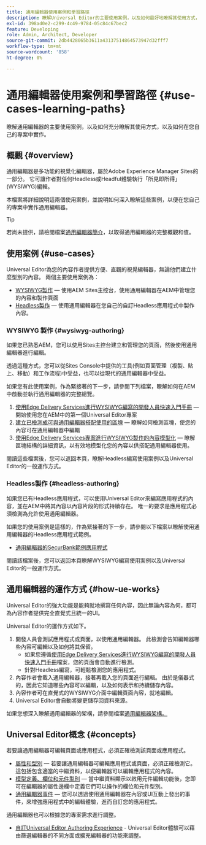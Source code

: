 ```yaml
---
title: 通用編輯器使用案例和學習路徑
description: 瞭解Universal Editor的主要使用案例，以及如何最好地瞭解其使用方式，以及如何在您自己的專案中實作。
exl-id: 398ad0e2-c299-4c49-9784-05c84c67bec2
feature: Developing
role: Admin, Architect, Developer
source-git-commit: 2db4428065b3611a43137514864573947d32fff7
workflow-type: tm+mt
source-wordcount: '858'
ht-degree: 0%

---
```


# 通用編輯器使用案例和學習路徑 {#use-cases-learning-paths}

瞭解通用編輯器的主要使用案例，以及如何充分瞭解其使用方式，以及如何在您自己的專案中實作。

## 概觀 {#overview}

通用編輯器是多功能的視覺化編輯器，屬於Adobe Experience Manager Sites的一部分。 它可讓作者對任何Headless或Headful體驗執行「所見即所得」(WYSIWYG)編輯。

本檔案將詳細說明這兩個使用案例，並說明如何深入瞭解這些案例，以便在您自己的專案中實作通用編輯器。

>[!TIP]
>
>若尚未提供，請檢閱檔案[通用編輯器簡介](/help/implementing/universal-editor/introduction.md)，以取得通用編輯器的完整概觀和值。

## 使用案例 {#use-cases}

Universal Editor為您的內容作者提供方便、直觀的視覺編輯器，無論他們建立什麼型別的內容。 兩個主要使用案例為：

* [WYSIWYG製作](#wysiwyg-authoring) — 使用AEM Sites主控台，使用通用編輯器在AEM中管理您的內容和製作頁面
* [Headless製作](#headless-authoring) — 使用通用編輯器在您自己的自訂Headless應用程式中製作內容。

### WYSIWYG 製作 {#wysiwyg-authoring}

如果您已熟悉AEM，您可以使用Sites主控台建立和管理您的頁面，然後使用通用編輯器進行編輯。

透過這種方式，您可以從Sites Console中提供的工具(例如頁面管理（複製、貼上、移動）和工作流程)中受益，也可以從現代的通用編輯器中受益。

如果您有此使用案例，作為緊接著的下一步，請參閱下列檔案，瞭解如何在AEM中啟動並執行通用編輯器的完整總覽。

1. [使用Edge Delivery Services進行WYSIWYG編寫的開發人員快速入門手冊](/help/edge/wysiwyg-authoring/edge-dev-getting-started.md) — 開始使用您在AEM中的第一個Universal Editor專案
1. [建立已檢測成可與通用編輯器搭配使用的區塊](/help/edge/wysiwyg-authoring/create-block.md) — 瞭解如何檢測區塊，使您的內容可在通用編輯器中編輯
1. [使用Edge Delivery Services專案進行WYSIWYG製作的內容模型化](/help/edge/wysiwyg-authoring/content-modeling.md) — 瞭解區塊結構的詳細資訊，以有效地模型化您的內容以供搭配通用編輯器使用。

閱讀這些檔案後，您可以返回本頁，瞭解Headless編寫使用案例以及Universal Editor的一般運作方式。

### Headless製作 {#headless-authoring}

如果您已有Headless應用程式，可以使用Universal Editor來編寫應用程式的內容，並在AEM中將其內容以內容片段的形式持續存在。 唯一的要求是應用程式必須檢測為允許使用通用編輯器。

如果您的使用案例是這樣的，作為緊接著的下一步，請參閱以下檔案以瞭解使用通用編輯器的Headless應用程式範例。

* [通用編輯器的SecurBank範例應用程式](/help/implementing/universal-editor/securbank.md)

閱讀該檔案後，您可以返回本頁瞭解WYSIWYG編寫使用案例以及Universal Editor的一般運作方式。

## 通用編輯器的運作方式 {#how-ue-works}

Universal Editor的強大功能是能夠就地撰寫任何內容，因此無論內容為何，都可為內容作者提供完全直覺式且統一的UI。

Universal Editor的運作方式如下。

1. 開發人員會測試應用程式或頁面，以使用通用編輯器。 此檢測會告知編輯器哪些內容可編輯以及如何將其保留。
   * 如果您遵循[使用Edge Delivery Services進行WYSIWYG編寫的開發人員快速入門手冊](/help/edge/wysiwyg-authoring/edge-dev-getting-started.md)檔案，您的頁面會自動進行檢測。
   * 針對Headless編寫，可輕鬆檢測您的應用程式。
1. 內容作者會載入通用編輯器，接著再載入您的頁面進行編輯。 由於是儀器式的，因此它知道哪些內容可以編輯，以及如何表示和持續儲存內容。
1. 內容作者可在直覺式的WYSIWYG介面中編輯頁面內容，就地編輯。
1. Universal Editor會自動將變更儲存回資料來源。

如果您想深入瞭解通用編輯器的架構，請參閱檔案[通用編輯器架構。](/help/implementing/universal-editor/architecture.md)

## Universal Editor概念 {#concepts}

若要讓通用編輯器可編輯頁面或應用程式，必須正確檢測該頁面或應用程式。

* [屬性和型別](/help/implementing/universal-editor/attributes-types.md) — 若要讓通用編輯器可編輯應用程式或頁面，必須正確檢測它。 這包括包含適當的中繼資料，以便編輯器可以編輯應用程式的內容。
* [模型定義、欄位和元件型別](/help/implementing/universal-editor/field-types.md) — 當中繼資料顯示以啟用元件編輯功能後，您即可在編輯器的屬性邊欄中定義它們可以操作的欄位和元件型別。
* [通用編輯器事件](/help/implementing/universal-editor/events.md) — 您可以透過使用通用編輯器在內容或UI互動上發出的事件，來增強應用程式中的編輯體驗，進而自訂您的應用程式。

通用編輯器也可以根據您的專案需求進行調整。

* [自訂Universal Editor Authoring Experience](/help/implementing/universal-editor/customizing.md) - Universal Editor體驗可以藉由篩選編輯器的不同方面或擴充編輯器的功能來調整。
